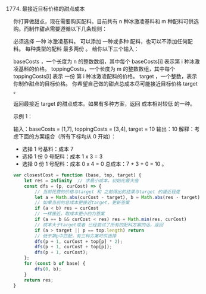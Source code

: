 1774. 最接近目标价格的甜点成本

你打算做甜点，现在需要购买配料。目前共有 n 种冰激凌基料和 m 种配料可供选购。而制作甜点需要遵循以下几条规则：

必须选择 一种 冰激凌基料。
可以添加 一种或多种 配料，也可以不添加任何配料。
每种类型的配料 最多两份 。
给你以下三个输入：

baseCosts ，一个长度为 n 的整数数组，其中每个 baseCosts[i] 表示第 i 种冰激凌基料的价格。
toppingCosts，一个长度为 m 的整数数组，其中每个 toppingCosts[i] 表示 一份 第 i 种冰激凌配料的价格。
target ，一个整数，表示你制作甜点的目标价格。
你希望自己做的甜点总成本尽可能接近目标价格 target 。

返回最接近 target 的甜点成本。如果有多种方案，返回 成本相对较低 的一种。

 

示例 1：

输入：baseCosts = [1,7], toppingCosts = [3,4], target = 10
输出：10
解释：考虑下面的方案组合（所有下标均从 0 开始）：
- 选择 1 号基料：成本 7
- 选择 1 份 0 号配料：成本 1 x 3 = 3
- 选择 0 份 1 号配料：成本 0 x 4 = 0
总成本：7 + 3 + 0 = 10 。
```js
var closestCost = function (base, top, target) {
    let res = Infinity  // 求最小成本，初始化最大值
    const dfs = (p, curCost) => {
        // 当前花费的价格与target 和 之前得出的结果与target 的接近程度
        let a = Math.abs(curCost - target), b = Math.abs(res - target)
        // 如果当前的总成本更接近target，更新答案
        if (a < b) res = curCost
        // 一样接近，取成本更小的为答案
        if (a == b && curCost < res) res = Math.min(res, curCost)
        // 成本大于target或者 已经尝试了所有的配料方案的话，返回
        if (a > target || p == top.length) return
        // 低于第p中匹配，有三种方案可供选择
        dfs(p + 1, curCost + top[p] * 2);
        dfs(p + 1, curCost + top[p]);
        dfs(p + 1, curCost);
    };
    for (const b of base) {
        dfs(0, b);
    }
    return res;
}